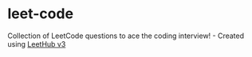 # leet-code
Collection of LeetCode questions to ace the coding interview! - Created using [LeetHub v3](https://github.com/raphaelheinz/LeetHub-3.0)
